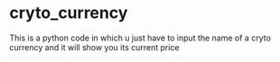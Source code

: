 # cryto_currency
This is a python code in which u just have to input the name of a cryto currency and it will show you its current price
